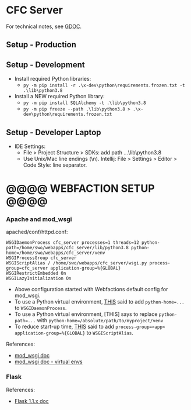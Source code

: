 # CFC Server

For technical notes, see
[GDOC](https://docs.google.com/document/d/11xfUCICvy3dSOLOvE1uH1STvy8lWfX3qKThimBQEFQM/edit#).

## Setup - Production

## Setup - Development
* Install required Python libraries:
  * `py -m pip install -r .\x-dev\python\requirements.frozen.txt -t .\lib\python3.8`
* Install a NEW required Python library:
  * `py -m pip install SQLAlchemy -t .\lib\python3.8`
  * `py -m pip freeze --path .\lib\python3.8 > .\x-dev\python\requirements.frozen.txt`


## Setup - Developer Laptop
* IDE Settings:
  * File > Project Structure > SDKs: add path ...\lib\python3.8
  * Use Unix/Mac line endings (\n). Intellij: File > Settings > Editor > Code Style: line separator.


# @@@@ WEBFACTION SETUP @@@@
### Apache and mod_wsgi
apached/conf/httpd.conf:
```text
WSGIDaemonProcess cfc_server processes=1 threads=12 python-path=/home/swo/webapps/cfc_server/lib/python3.8 python-home=/home/swo/webapps/cfc_server/venv
WSGIProcessGroup cfc_server
WSGIScriptAlias / /home/swo/webapps/cfc_server/wsgi.py process-group=cfc_server application-group=%{GLOBAL}
WSGIRestrictEmbedded On
WSGILazyInitialization On
```
* Above configuration started with Webfactions default config for mod_wsgi.
* To use a Python virtual environment,
  [THIS]((https://modwsgi.readthedocs.io/en/develop/user-guides/virtual-environments.html))
  said to add `python-home=...` to `WSGIDaemonProcess`.
* To use a Python virtual environment, 
  [THIS]
  says to replace `python-path=...`
  with `python-home=/absolute/path/to/myproject/venv`
* To reduce start-up time,
  [THIS](https://docs.webfaction.com/software/mod-wsgi.html)
  said to add `process-group=<app> application-group=%{GLOBAL}` to `WSGIScriptAlias`.

References:
* [mod_wsgi doc](https://modwsgi.readthedocs.io/)
* [mod_wsgi doc - virtual envs](https://modwsgi.readthedocs.io/en/develop/user-guides/virtual-environments.html)

### Flask
References:
* [Flask 1.1.x doc](https://flask.palletsprojects.com/en/1.1.x/)
